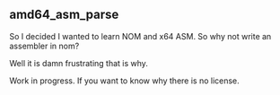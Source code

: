 amd64_asm_parse
---

So I decided I wanted to learn NOM and x64 ASM. So why not write an
assembler in nom?

Well it is damn frustrating that is why.


Work in progress. If you want to know why there is no license.
